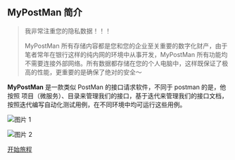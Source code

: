 ## MyPostMan 简介

> 我非常注重您的隐私数据！！！
>
> MyPostMan 所有存储内容都是您和您的企业至关重要的数字化财产，由于笔者常年在银行这样的纯内网的环境中从事开发，MyPostMan 所有功能均不需要连接外部网络。所有数据都存储在您的个人电脑中，这样既保证了极高的性能，更重要的是确保了绝对的安全～

**MyPostMan** 是一款类似 PostMan 的接口请求软件，不同于 postman 的是，他按照 项目（微服务）、目录来管理我们的接口，基于迭代来管理我们的接口文档，按照迭代编写自动化测试用例，在不同环境中均可运行这些用例。

![图片 1](./mypostman/-/raw/5760f1cf18b842a49164022fa11aa1e0b6f95fc2/doc/images/image-20240617224124719.png)

![图片 2](./mypostman/-/raw/5760f1cf18b842a49164022fa11aa1e0b6f95fc2/doc/images/image-20240618220646552.png)

[开始旅程](./mypostman/-/blob/5760f1cf18b842a49164022fa11aa1e0b6f95fc2/doc/开始旅程.md)